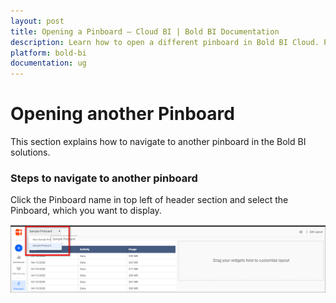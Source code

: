 ```yaml
---
layout: post
title: Opening a Pinboard – Cloud BI | Bold BI Documentation
description: Learn how to open a different pinboard in Bold BI Cloud. Pinboard is a collection of widgets from various dashboards pinned to it.
platform: bold-bi
documentation: ug
---
```


# Opening another Pinboard

This section explains how to navigate to another pinboard in the Bold BI solutions.

### Steps to navigate to another pinboard

Click the Pinboard name in top left of header section and select the Pinboard, which you want to display.

![navigate pinboard](/static/assets/cloud/managing-resources/manage-pinboards/images/navigate-pinboard.png)